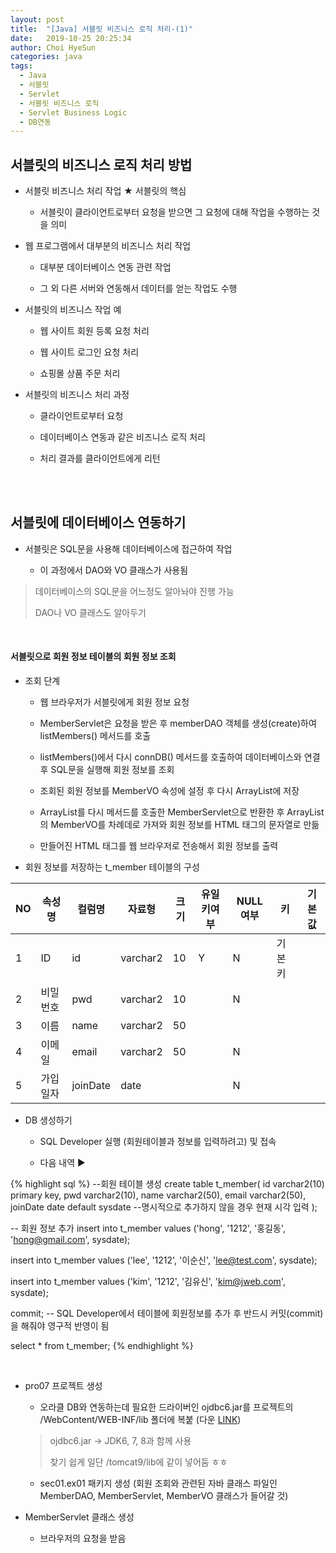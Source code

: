 ```yaml
---
layout: post
title:  "[Java] 서블릿 비즈니스 로직 처리-(1)"
date:   2019-10-25 20:25:34
author: Choi HyeSun
categories: java
tags:
  - Java
  - 서블릿
  - Servlet
  - 서블릿 비즈니스 로직
  - Servlet Business Logic
  - DB연동
---
```


## 서블릿의 비즈니스 로직 처리 방법

- 서블릿 비즈니스 처리 작업 ★ 서블릿의 핵심

  - 서블릿이 클라이언트로부터 요청을 받으면 그 요청에 대해 작업을 수행하는 것을 의미
  
- 웹 프로그램에서 대부분의 비즈니스 처리 작업 
 
  - 대부분 데이터베이스 연동 관련 작업
  
  - 그 외 다른 서버와 연동해서 데이터를 얻는 작업도 수행
  
- 서블릿의 비즈니스 작업 예

  - 웹 사이트 회원 등록 요청 처리
  
  - 웹 사이트 로그인 요청 처리
  
  - 쇼핑몰 상품 주문 처리
  
- 서블릿의 비즈니스 처리 과정

  - 클라이언트로부터 요청
  
  - 데이터베이스 연동과 같은 비즈니스 로직 처리
  
  - 처리 결과를 클라이언트에게 리턴

<br>
<br>

## 서블릿에 데이터베이스 연동하기

- 서블릿은 SQL문을 사용해 데이터베이스에 접근하여 작업

  - 이 과정에서 DAO와 VO 클래스가 사용됨

> 데이터베이스의 SQL문을 어느정도 알아놔야 진행 가능
>
> DAO나 VO 클래스도 알아두기

<br>

#### 서블릿으로 회원 정보 테이블의 회원 정보 조회

- 조회 단계

  - 웹 브라우저가 서블릿에게 회원 정보 요청

  - MemberServlet은 요청을 받은 후 memberDAO 객체를 생성(create)하여 listMembers() 메서드를 호출

  - listMembers()에서 다시 connDB() 메서드를 호출하여 데이터베이스와 연결 후 SQL문을 실행해 회원 정보를 조회

  - 조회된 회원 정보를 MemberVO 속성에 설정 후 다시 ArrayList에 저장

  - ArrayList를 다시 메서드를 호출한 MemberServlet으로 반환한 후 ArrayList의 MemberVO를 차례데로 가져와 회원 정보를 HTML 태그의 문자열로 만듦

  - 만들어진 HTML 태그를 웹 브라우저로 전송해서 회원 정보를 출력

- 회원 정보를 저장하는 t_member 테이블의 구성
  
|NO|속성명|컬럼명|자료형|크기|유일키여부|NULL여부|키|기본값|
|---|---|---|---|---|---|---|---|---|
|1|ID|id|varchar2|10|Y|N|기본키||
|2|비밀번호|pwd|varchar2|10||N|||
|3|이름|name|varchar2|50|||||
|4|이메일|email|varchar2|50||N|||
|5|가입일자|joinDate|date|||N|||

- DB 생성하기

  - SQL Developer 실행 (회원테이블과 정보를 입력하려고) 및 접속
  
  - 다음 내역 ▶
  
{% highlight sql %}
--회원 테이블 생성
create table t_member(
  id varchar2(10) primary key,
  pwd varchar2(10),
  name varchar2(50),
  email varchar2(50),
  joinDate date default sysdate --명시적으로 추가하지 않을 경우 현재 시각 입력
);


-- 회원 정보 추가
insert into t_member
values ('hong', '1212', '홍길동', 'hong@gmail.com', sysdate);

insert into t_member
values ('lee', '1212', '이순신', 'lee@test.com', sysdate);

insert into t_member
values ('kim', '1212', '김유신', 'kim@jweb.com', sysdate);

commit; -- SQL Developer에서 테이블에 회원정보를 추가 후 반드시 커밋(commit)을 해줘야 영구적 반영이 됨

select * from t_member;
{% endhighlight %}

<br>

- pro07 프로젝트 생성

  - 오라클 DB와 연동하는데 필요한 드라이버인 ojdbc6.jar를 프로젝트의 /WebContent/WEB-INF/lib 폴더에 복붙 (다운 [LINK](https://www.oracle.com/database/technologies/jdbcdriver-ucp-downloads.html))
  
  > ojdbc6.jar → JDK6, 7, 8과 함께 사용
  >
  > 찾기 쉽게 일단 /tomcat9/lib에 같이 넣어둠 ㅎㅎ
  
  - sec01.ex01 패키지 생성 (회원 조회와 관련된 자바 클래스 파일인 MemberDAO, MemberServlet, MemberVO 클래스가 들어갈 것)

- MemberServlet 클래스 생성

  - 브라우저의 요청을 받음
  


#### 

<br>
